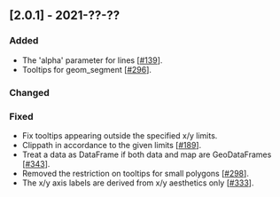 ## [2.0.1] - 2021-??-??

### Added

- The 'alpha' parameter for lines [[#139](https://github.com/JetBrains/lets-plot/issues/139)].
- Tooltips for geom_segment [[#296](https://github.com/JetBrains/lets-plot/issues/296)].

### Changed
                
### Fixed

- Fix tooltips appearing outside the specified x/y limits.
- Clippath in accordance to the given limits [[#189](https://github.com/JetBrains/lets-plot/issues/189)].
- Treat a data as DataFrame if both data and map are GeoDataFrames [[#343](https://github.com/JetBrains/lets-plot/issues/343)].
- Removed the restriction on tooltips for small polygons [[#298](https://github.com/JetBrains/lets-plot/issues/298)].
- The x/y axis labels are derived from x/y aesthetics only [[#333](https://github.com/JetBrains/lets-plot/issues/333)].
